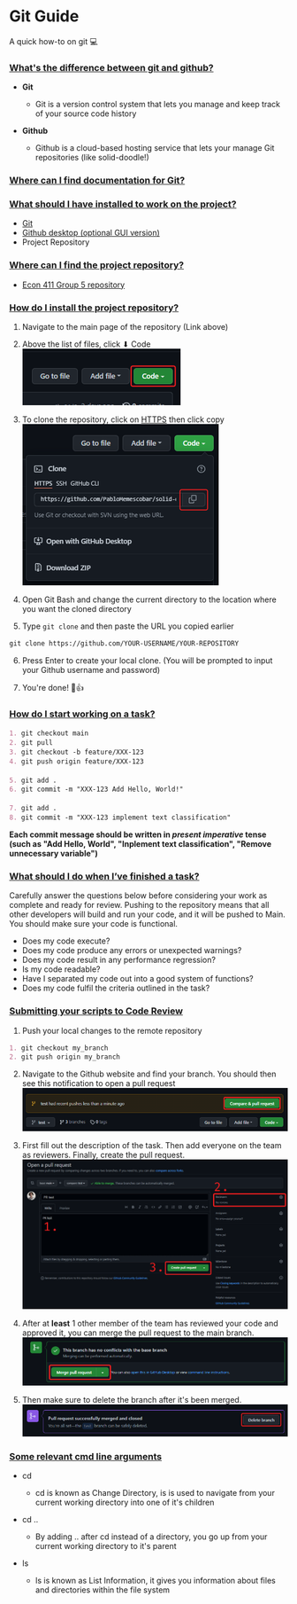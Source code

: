 # __Git Guide__

A quick how-to on git 💻

### __<ins>What's the difference between git and github?</ins>__
- __Git__
  - Git is a version control system that lets you manage and keep track of your source code history

- __Github__
  - Github is a cloud-based hosting service that lets your manage Git repositories (like solid-doodle!)

### __<ins>Where can I find documentation for Git?</ins>__

### __<ins>What should I have installed to work on the project?</ins>__
- [Git](https://git-scm.com/downloads)
- [Github desktop (optional GUI version)](https://desktop.github.com/)
- Project Repository

### __<ins>Where can I find the project repository?</ins>__
- [Econ 411 Group 5 repository](https://github.com/PabloMemescobar/solid-doodle)

### __<ins>How do I install the project repository?</ins>__
1. Navigate to the main page of the repository (Link above)

2. Above the list of files, click ⬇ Code  
  ![Image](https://raw.githubusercontent.com/PabloMemescobar/solid-doodle/gh-pages/SiteImages/image843.png)

3. To clone the repository, click on <ins>HTTPS</ins> then click copy
  ![Image](https://raw.githubusercontent.com/PabloMemescobar/solid-doodle/gh-pages/SiteImages/image861.png)

4. Open Git Bash and change the current directory to the location where you want the cloned directory

5. Type `git clone` and then paste the URL you copied earlier
  ```markdown
  git clone https://github.com/YOUR-USERNAME/YOUR-REPOSITORY
  ```
6. Press Enter to create your local clone. (You will be prompted to input your Github username and password)

7. You're done! 🥳👍

### __<ins>How do I start working on a task?</ins>__
```markdown
1. git checkout main
2. git pull
3. git checkout -b feature/XXX-123
4. git push origin feature/XXX-123

5. git add .
6. git commit -m "XXX-123 Add Hello, World!"

7. git add .
8. git commit -m "XXX-123 implement text classification"
```
__Each commit message should be written in *present imperative* tense (such as "Add Hello, World", "Inplement text classification", "Remove unnecessary variable")__

### __<ins>What should I do when I’ve finished a task?</ins>__
Carefully answer the questions below before considering your work as complete and ready for review.
Pushing to the repository means that all other developers will build and run your code, and it will be pushed to Main. You should make sure your code is functional.

* Does my code execute?
* Does my code produce any errors or unexpected warnings?
* Does my code result in any performance regression?
* Is my code readable?
* Have I separated my code out into a good system of functions?
* Does my code fulfil the criteria outlined in the task?

### __<ins>Submitting your scripts to Code Review</ins>__
1. Push your local changes to the remote repository

```markdown
1. git checkout my_branch
2. git push origin my_branch
```

2. Navigate to the Github website and find your branch. You should then see this notification to open a pull request
  ![Image](https://raw.githubusercontent.com/PabloMemescobar/solid-doodle/gh-pages/SiteImages/image877.png)

3. First fill out the description of the task. Then add everyone on the team as reviewers. Finally, create the pull request.
  ![Image](https://raw.githubusercontent.com/PabloMemescobar/solid-doodle/gh-pages/SiteImages/image893.png)

4. After at __least__ 1 other member of the team has reviewed your code and approved it, you can merge the pull request to the main branch.
  ![Image](https://raw.githubusercontent.com/PabloMemescobar/solid-doodle/gh-pages/SiteImages/image921.png)

5. Then make sure to delete the branch after it's been merged. 
  ![Image](https://raw.githubusercontent.com/PabloMemescobar/solid-doodle/gh-pages/SiteImages/image937.png)

### __<ins>Some relevant cmd line arguments</ins>__
- cd 
  - cd is known as Change Directory, is is used to navigate from your current working directory into one of it's children

- cd ..
  - By adding .. after cd instead of a directory, you go up from your current working directory to it's parent

- ls
  - ls is known as List Information, it gives you information about files and directories within the file system


<!-- ### Markdown
 
Syntax highlighted code block

# Header 1
## Header 2
### Header 3

- Bulleted
- List

1. Numbered
2. List

**Bold** and _Italic_ and `Code` text

[Link](url) and ![Image](src)
```

For more details see [GitHub Flavored Markdown](https://guides.github.com/features/mastering-markdown/).

### Jekyll Themes

Your Pages site will use the layout and styles from the Jekyll theme you have selected in your [repository settings](https://github.com/PabloMemescobar/solid-doodle/settings/pages). The name of this theme is saved in the Jekyll `_config.yml` configuration file.

### Support or Contact

Having trouble with Pages? Check out our [documentation](https://docs.github.com/categories/github-pages-basics/) or [contact support](https://support.github.com/contact) and we’ll help you sort it out. -->
